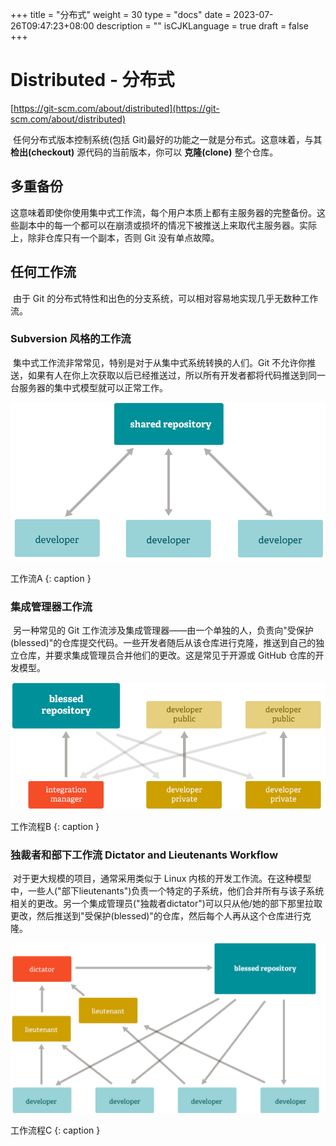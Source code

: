 +++
title = "分布式"
weight = 30
type = "docs"
date = 2023-07-26T09:47:23+08:00
description = ""
isCJKLanguage = true
draft = false
+++


# Distributed - 分布式

[https://git-scm.com/about/distributed](https://git-scm.com/about/distributed)

​	任何分布式版本控制系统(包括 Git)最好的功能之一就是分布式。这意味着，与其 **检出(checkout)** 源代码的当前版本，你可以 **克隆(clone)** 整个仓库。

## 多重备份

​	这意味着即使你使用集中式工作流，每个用户本质上都有主服务器的完整备份。这些副本中的每一个都可以在崩溃或损坏的情况下被推送上来取代主服务器。实际上，除非仓库只有一个副本，否则 Git 没有单点故障。

## 任何工作流 

​	由于 Git 的分布式特性和出色的分支系统，可以相对容易地实现几乎无数种工作流。

### Subversion 风格的工作流

​	集中式工作流非常常见，特别是对于从集中式系统转换的人们。Git 不允许你推送，如果有人在你上次获取以后已经推送过，所以所有开发者都将代码推送到同一台服务器的集中式模型就可以正常工作。

![Workflow A](Distributed_img/workflow-a@2x.png)

工作流A
{: caption }

### 集成管理器工作流

​	另一种常见的 Git 工作流涉及集成管理器——由一个单独的人，负责向"受保护(blessed)"的仓库提交代码。一些开发者随后从该仓库进行克隆，推送到自己的独立仓库，并要求集成管理员合并他们的更改。这是常见于开源或 GitHub 仓库的开发模型。

![Workflow B](Distributed_img/workflow-b@2x.png)

工作流程B
{: caption }

### 独裁者和部下工作流 Dictator and Lieutenants Workflow 

​	对于更大规模的项目，通常采用类似于 Linux 内核的开发工作流。在这种模型中，一些人("部下lieutenants")负责一个特定的子系统，他们合并所有与该子系统相关的更改。另一个集成管理员("独裁者dictator")可以只从他/她的部下那里拉取更改，然后推送到"受保护(blessed)"的仓库，然后每个人再从这个仓库进行克隆。

![Workflow C](Distributed_img/workflow-c@2x.png)

工作流程C
{: caption }
